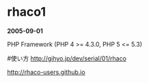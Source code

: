 rhaco1
======
__2005-09-01__

PHP Framework (PHP 4 >= 4.3.0, PHP 5 <= 5.3)



#使い方
<http://gihyo.jp/dev/serial/01/rhaco>

<http://rhaco-users.github.io>

